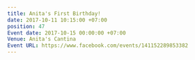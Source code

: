 ```yaml
---
title: Anita's First Birthday!
date: 2017-10-11 10:15:00 +07:00
position: 47
Event date: 2017-10-15 00:00:00 +07:00
Venue: Anita's Cantina
Event URL: https://www.facebook.com/events/141152289853382
---
```


